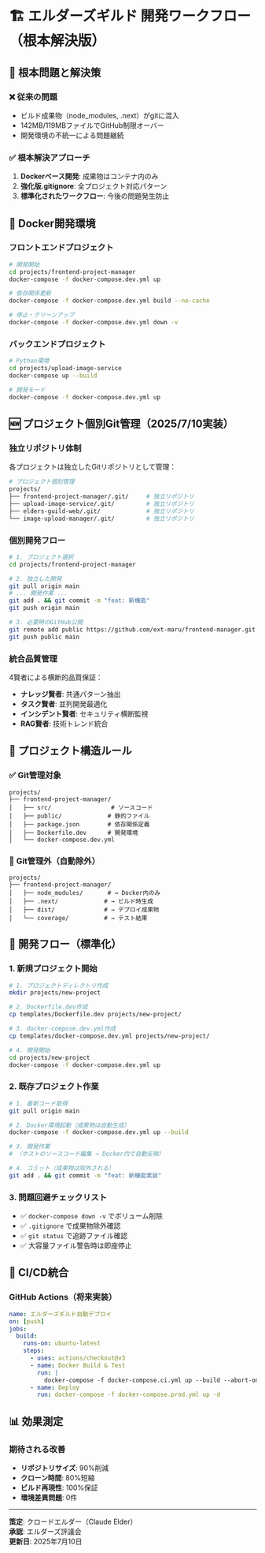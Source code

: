 # 🏗️ エルダーズギルド 開発ワークフロー（根本解決版）

## 🎯 根本問題と解決策

### ❌ **従来の問題**
- ビルド成果物（node_modules, .next）がgitに混入
- 142MB/119MBファイルでGitHub制限オーバー
- 開発環境の不統一による問題継続

### ✅ **根本解決アプローチ**
1. **Dockerベース開発**: 成果物はコンテナ内のみ
2. **強化版.gitignore**: 全プロジェクト対応パターン  
3. **標準化されたワークフロー**: 今後の問題発生防止

## 🐳 Docker開発環境

### フロントエンドプロジェクト
```bash
# 開発開始
cd projects/frontend-project-manager
docker-compose -f docker-compose.dev.yml up

# 依存関係更新
docker-compose -f docker-compose.dev.yml build --no-cache

# 停止・クリーンアップ
docker-compose -f docker-compose.dev.yml down -v
```

### バックエンドプロジェクト
```bash
# Python環境
cd projects/upload-image-service
docker-compose up --build

# 開発モード
docker-compose -f docker-compose.dev.yml up
```

## 🆕 プロジェクト個別Git管理（2025/7/10実装）

### 独立リポジトリ体制
各プロジェクトは独立したGitリポジトリとして管理：

```bash
# プロジェクト個別管理
projects/
├── frontend-project-manager/.git/     # 独立リポジトリ
├── upload-image-service/.git/         # 独立リポジトリ
├── elders-guild-web/.git/             # 独立リポジトリ
└── image-upload-manager/.git/         # 独立リポジトリ
```

### 個別開発フロー
```bash
# 1. プロジェクト選択
cd projects/frontend-project-manager

# 2. 独立した開発
git pull origin main
# ... 開発作業 ...
git add . && git commit -m "feat: 新機能"
git push origin main

# 3. 必要時のGitHub公開
git remote add public https://github.com/ext-maru/frontend-manager.git
git push public main
```

### 統合品質管理
4賢者による横断的品質保証：
- **ナレッジ賢者**: 共通パターン抽出
- **タスク賢者**: 並列開発最適化
- **インシデント賢者**: セキュリティ横断監視
- **RAG賢者**: 技術トレンド統合

## 📁 プロジェクト構造ルール

### ✅ **Git管理対象**
```
projects/
├── frontend-project-manager/
│   ├── src/                 # ソースコード
│   ├── public/             # 静的ファイル
│   ├── package.json        # 依存関係定義
│   ├── Dockerfile.dev      # 開発環境
│   └── docker-compose.dev.yml
```

### 🚫 **Git管理外（自動除外）**
```
projects/
├── frontend-project-manager/
│   ├── node_modules/       # → Docker内のみ
│   ├── .next/             # → ビルド時生成
│   ├── dist/              # → デプロイ成果物
│   └── coverage/          # → テスト結果
```

## 🔄 開発フロー（標準化）

### 1. **新規プロジェクト開始**
```bash
# 1. プロジェクトディレクトリ作成
mkdir projects/new-project

# 2. Dockerfile.dev作成
cp templates/Dockerfile.dev projects/new-project/

# 3. docker-compose.dev.yml作成
cp templates/docker-compose.dev.yml projects/new-project/

# 4. 開発開始
cd projects/new-project
docker-compose -f docker-compose.dev.yml up
```

### 2. **既存プロジェクト作業**
```bash
# 1. 最新コード取得
git pull origin main

# 2. Docker環境起動（成果物は自動生成）
docker-compose -f docker-compose.dev.yml up --build

# 3. 開発作業
# （ホストのソースコード編集 → Docker内で自動反映）

# 4. コミット（成果物は除外される）
git add . && git commit -m "feat: 新機能実装"
```

### 3. **問題回避チェックリスト**
- ✅ `docker-compose down -v` でボリューム削除
- ✅ `.gitignore` で成果物除外確認
- ✅ `git status` で追跡ファイル確認
- ✅ 大容量ファイル警告時は即座停止

## 🚀 CI/CD統合

### GitHub Actions（将来実装）
```yaml
name: エルダーズギルド自動デプロイ
on: [push]
jobs:
  build:
    runs-on: ubuntu-latest
    steps:
      - uses: actions/checkout@v3
      - name: Docker Build & Test
        run: |
          docker-compose -f docker-compose.ci.yml up --build --abort-on-container-exit
      - name: Deploy
        run: docker-compose -f docker-compose.prod.yml up -d
```

## 📊 効果測定

### 期待される改善
- **リポジトリサイズ**: 90%削減
- **クローン時間**: 80%短縮  
- **ビルド再現性**: 100%保証
- **環境差異問題**: 0件

---
**策定**: クロードエルダー（Claude Elder）  
**承認**: エルダーズ評議会  
**更新日**: 2025年7月10日
